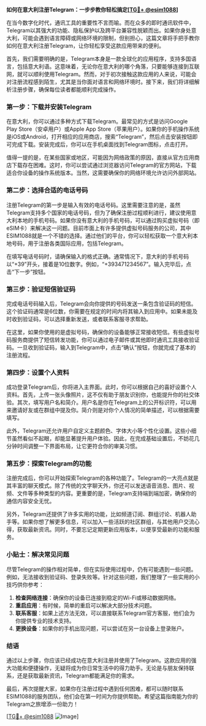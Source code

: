 **如何在意大利注册Telegram：一步步教你轻松搞定[[TG💪+ @esim1088](https://t.me/s/esim1088)]**

在当今数字化时代，通讯工具的重要性不言而喻。而在众多的即时通讯软件中，Telegram以其强大的功能、隐私保护以及跨平台兼容性脱颖而出。如果你身处意大利，可能会遇到语言障碍或网络环境的限制，但别担心，这篇文章将手把手教你如何在意大利注册Telegram，让你轻松享受这款应用带来的便利。

首先，我们需要明确的是，Telegram本身是一款全球化的应用程序，支持多国语言，包括意大利语。这意味着，无论你在意大利的哪个角落，只要能够连接到互联网，就可以顺利使用Telegram。然而，对于初次接触这款应用的人来说，可能会对注册流程感到陌生，尤其是当你面对语言和网络环境时。接下来，我们将详细解析注册步骤，确保每位读者都能顺利完成操作。

### 第一步：下载并安装Telegram

在意大利，你可以通过多种方式下载Telegram。最常见的方式是访问Google Play Store（安卓用户）或Apple App Store（苹果用户）。如果你的手机操作系统是iOS或Android，打开相应的应用商店，搜索“Telegram”，然后点击安装按钮即可完成下载。安装完成后，你可以在手机桌面找到Telegram图标，点击打开。

值得一提的是，在某些国家或地区，可能因为网络政策的原因，直接从官方应用商店下载存在困难。这时，你可以尝试通过浏览器访问Telegram的官方网站，下载适合你设备的操作系统版本。当然，这需要确保你的网络环境允许访问外部网站。

### 第二步：选择合适的电话号码

注册Telegram的第一步是输入有效的电话号码。这里需要注意的是，虽然Telegram支持多个国家的电话号码，但为了确保注册过程顺利进行，建议使用意大利本地的手机号码。如果你没有意大利的手机号码，可以通过购买虚拟号码（即eSIM卡）来解决这一问题。目前市面上有许多提供虚拟号码服务的公司，其中ESIM1088就是一个不错的选择。通过他们的平台，你可以轻松获取一个意大利本地号码，用于注册各类国际应用，包括Telegram。

在填写电话号码时，请确保输入的格式正确。通常情况下，意大利的手机号码以“+39”开头，接着是10位数字。例如，“+393471234567”。输入完毕后，点击“下一步”按钮。

### 第三步：验证短信验证码

完成电话号码输入后，Telegram会向你提供的号码发送一条包含验证码的短信。这个验证码通常是6位数，你需要在规定的时间内将其输入到应用中。如果未能及时收到验证码，可以选择重新发送，或者联系客服寻求帮助。

在这里，如果你使用的是虚拟号码，确保你的设备能够正常接收短信。有些虚拟号码服务商提供了短信转发功能，你可以通过电子邮件或其他即时通讯工具接收验证码。一旦收到验证码，输入到Telegram中，点击“确认”按钮，你就完成了基本的注册流程。

### 第四步：设置个人资料

成功登录Telegram后，你将进入主界面。此时，你可以根据自己的喜好设置个人资料。首先，上传一张头像照片，这不仅有助于朋友识别你，也能提升你的社交体验。其次，填写用户名和简介。用户名是你在Telegram上的公开标识符，可以用来邀请好友或在群组中提及你。简介则是对你个人情况的简单描述，可以根据需要填写。

此外，Telegram还允许用户自定义主题颜色、字体大小等个性化设置。这些小细节虽然看似不起眼，却能显著提升用户体验。因此，在完成基础设置后，不妨花几分钟时间调整一下界面布局，让它更符合你的审美习惯。

### 第五步：探索Telegram的功能

注册完成后，你可以开始探索Telegram的各种功能了。Telegram的一大亮点就是其丰富的聊天模式。除了传统的文字聊天外，你还可以发送语音消息、图片、视频、文件等多种类型的内容。更重要的是，Telegram支持端到端加密，确保你的通信内容安全无忧。

另外，Telegram还提供了许多实用的功能，比如频道订阅、群组讨论、机器人助手等。如果你想了解更多信息，可以加入一些活跃的社区群组，与其他用户交流心得，获取最新资讯。同时，不要忘记定期更新应用版本，以便享受最新的功能和服务。

### 小贴士：解决常见问题

尽管Telegram的操作相对简单，但在实际使用过程中，仍有可能遇到一些问题。例如，无法接收到验证码、登录失败等。针对这些问题，我们整理了一些实用的小技巧供你参考：

1. **检查网络连接**：确保你的设备已连接到稳定的Wi-Fi或移动数据网络。
2. **重启应用**：有时候，简单的重启可以解决大部分技术问题。
3. **联系客服**：如果上述方法无效，可以直接联系Telegram官方客服，他们会为你提供专业的技术支持。
4. **更换设备**：如果你的手机出现问题，可以尝试在另一台设备上登录账户。

### 结语

通过以上步骤，你应该已经成功在意大利注册并使用了Telegram。这款应用的强大功能和便捷操作，无疑将成为你日常生活中的得力助手。无论是与朋友保持联系，还是获取最新资讯，Telegram都能满足你的需求。

最后，再次提醒大家，如果你在注册过程中遇到任何困难，都可以随时联系ESIM1088的服务团队，他们会在第一时间为你提供帮助。希望这篇指南能为你的Telegram之旅增添一份助力！

[[TG💪+ @esim1088](https://t.me/s/esim1088) ![Image](https://i.postimg.cc/4NQfJmqS/Snipaste-2025-05-13-00-14-12.png)]